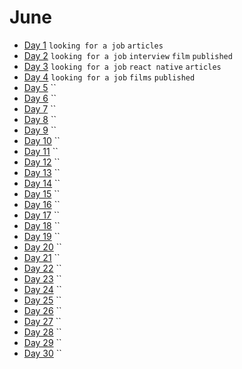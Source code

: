 # June

 - [Day 1](06-01-2016.md) `looking for a job` `articles`
 - [Day 2](06-02-2016.md) `looking for a job` `interview` `film` `published`
 - [Day 3](06-03-2016.md) `looking for a job` `react native` `articles`
 - [Day 4](06-04-2016.md) `looking for a job` `films` `published`
 - [Day 5](06-05-2016.md) ``
 - [Day 6](06-06-2016.md) ``
 - [Day 7](06-07-2016.md) ``
 - [Day 8](06-08-2016.md) ``
 - [Day 9](06-09-2016.md) ``
 - [Day 10](06-10-2016.md) ``
 - [Day 11](06-11-2016.md) ``
 - [Day 12](06-12-2016.md) ``
 - [Day 13](06-13-2016.md) ``
 - [Day 14](06-14-2016.md) ``
 - [Day 15](06-15-2016.md) ``
 - [Day 16](06-16-2016.md) ``
 - [Day 17](06-17-2016.md) ``
 - [Day 18](06-18-2016.md) ``
 - [Day 19](06-19-2016.md) ``
 - [Day 20](06-20-2016.md) ``
 - [Day 21](06-21-2016.md) ``
 - [Day 22](06-22-2016.md) ``
 - [Day 23](06-23-2016.md) ``
 - [Day 24](06-24-2016.md) ``
 - [Day 25](06-25-2016.md) ``
 - [Day 26](06-26-2016.md) ``
 - [Day 27](06-27-2016.md) ``
 - [Day 28](06-28-2016.md) ``
 - [Day 29](06-29-2016.md) ``
 - [Day 30](06-30-2016.md) ``
